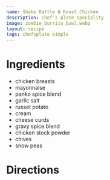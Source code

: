 ```yaml
---
name: Shake Rattle N Roast Chicken
description: Chef's plate speciality
image: zombie_burrito_bowl.webp
layout: recipe
tags: chefsplate simple
---
```


# Ingredients

* chicken breasts
* mayonnaise
* panko spice blend
* garlic salt
* russet potato
* cream
* cheese curds
* gravy spice blend
* chicken stock powder
* chives
* snow peas

# Directions

